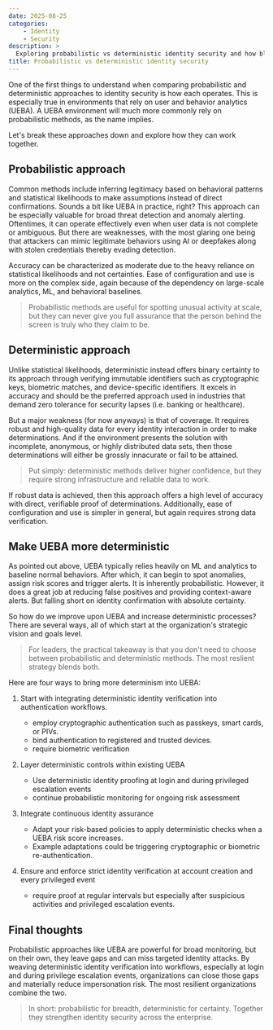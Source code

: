 ```yaml
---
date: 2025-08-25
categories:
    - Identity
    - Security
description: >
  Exploring probabilistic vs deterministic identity security and how blending both strengthens protection
title: Probabilistic vs deterministic identity security
---
```


One of the first things to understand when comparing probabilistic and deterministic approaches to identity security is how each operates. This is especially true in environments that rely on user and behavior analytics (UEBA). A UEBA environment will much more commonly rely on probabilistic methods, as the name implies.

Let's break these approaches down and explore how they can work together.

## Probabilistic approach

Common methods include inferring legitimacy based on behavioral patterns and statistical likelihoods to make assumptions instead of direct confirmations. Sounds a bit like UEBA in practice, right? This approach can be especially valuable for broad threat detection and anomaly alerting. Oftentimes, it can operate effectively even when user data is not complete or ambiguous. But there are weaknesses, with the most glaring one being that attackers can mimic legitimate behaviors using AI or deepfakes along with stolen credentials thereby evading detection.

Accuracy can be characterized as moderate due to the heavy reliance on statistical likelihoods and not certainties. Ease of configuration and use is more on the complex side, again because of the dependency on large-scale analytics, ML, and behavioral baselines.

> Probabilistic methods are useful for spotting unusual activity at scale, but they can never give you full assurance that the person behind the screen is truly who they claim to be.


## Deterministic approach

Unlike statistical likelihoods, deterministic instead offers binary certainty to its approach through verifying immutable identifiers such as cryptographic keys, biometric matches, and device-specific identifiers. It excels in accuracy and should be the preferred approach used in industries that demand zero tolerance for security lapses (i.e. banking or healthcare). 

But a major weakness (for now anyways) is that of coverage. It requires robust and high-quality data for every identity interaction in order to make determinations. And if the environment presents the solution with incomplete, anonymous, or highly distributed data sets, then those determinations will either be grossly innacurate or fail to be attained.

> Put simply: deterministic methods deliver higher confidence, but they require strong infrastructure and reliable data to work.

If robust data is achieved, then this approach offers a high level of accuracy with direct, verifiable proof of determinations. Additionally, ease of configuration and use is simpler in general, but again requires strong data verification.

## Make UEBA more deterministic

As pointed out above, UEBA typically relies heavily on ML and analytics to baseline normal behaviors. After which, it can begin to spot anomalies, assign risk scores and trigger alerts. It is inherently probabilistic. However, it does a great job at reducing false positives and providing context-aware alerts. But falling short on identity confirmation with absolute certainty.

So how do we improve upon UEBA and increase deterministic processes? There are several ways, all of which start at the organization's strategic vision and goals level.

> For leaders, the practical takeaway is that you don't need to choose between probabilistic and deterministic methods. The most reslient strategy blends both.

Here are four ways to bring more determinism into UEBA:

1. Start with integrating deterministic identity verification into authentication workflows.

    - employ cryptographic authentication such as passkeys, smart cards, or PIVs.
    - bind authentication to registered and trusted devices.
    - require biometric verification

2. Layer deterministic controls within existing UEBA

    - Use deterministic identity proofing at login and during privileged escalation events
    - continue probabilistic monitoring for ongoing risk assessment

3. Integrate continuous identity assurance

    - Adapt your risk-based policies to apply deterministic checks when a UEBA risk score increases.
    - Example adaptations could be triggering cryptographic or biometric re-authentication.

4. Ensure and enforce strict identity verification at account creation and every privileged event

    - require proof at regular intervals but especially after suspicious activities and privileged escalation events.

## Final thoughts

Probabilistic approaches like UEBA are powerful for broad monitoring, but on their own, they leave gaps and can miss targeted identity attacks. By weaving deterministic identity verification into workflows, especially at login and during privilege escalation events, organizations can close those gaps and materially reduce impersonation risk. The most resilient organizations combine the two.

> In short: probabilistic for breadth, deterministic for certainty. Together they strengthen identity security across the enterprise.